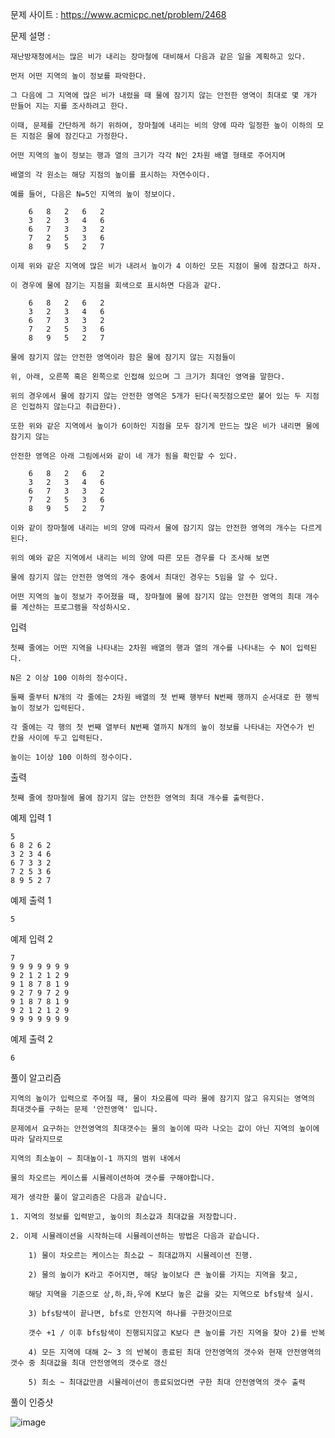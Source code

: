 문제 사이트 : https://www.acmicpc.net/problem/2468

문제 설명 :

    재난방재청에서는 많은 비가 내리는 장마철에 대비해서 다음과 같은 일을 계획하고 있다. 
    
    먼저 어떤 지역의 높이 정보를 파악한다. 
    
    그 다음에 그 지역에 많은 비가 내렸을 때 물에 잠기지 않는 안전한 영역이 최대로 몇 개가 만들어 지는 지를 조사하려고 한다. 
    
    이때, 문제를 간단하게 하기 위하여, 장마철에 내리는 비의 양에 따라 일정한 높이 이하의 모든 지점은 물에 잠긴다고 가정한다.

    어떤 지역의 높이 정보는 행과 열의 크기가 각각 N인 2차원 배열 형태로 주어지며 
    
    배열의 각 원소는 해당 지점의 높이를 표시하는 자연수이다.
    
    예를 들어, 다음은 N=5인 지역의 높이 정보이다.

        6	8	2	6	2
        3	2	3	4	6
        6	7	3	3	2
        7	2	5	3	6
        8	9	5	2	7

    이제 위와 같은 지역에 많은 비가 내려서 높이가 4 이하인 모든 지점이 물에 잠겼다고 하자. 
    
    이 경우에 물에 잠기는 지점을 회색으로 표시하면 다음과 같다. 

        6	8	2	6	2
        3	2	3	4	6
        6	7	3	3	2
        7	2	5	3	6
        8	9	5	2	7
        
    물에 잠기지 않는 안전한 영역이라 함은 물에 잠기지 않는 지점들이 
    
    위, 아래, 오른쪽 혹은 왼쪽으로 인접해 있으며 그 크기가 최대인 영역을 말한다.
    
    위의 경우에서 물에 잠기지 않는 안전한 영역은 5개가 된다(꼭짓점으로만 붙어 있는 두 지점은 인접하지 않는다고 취급한다). 

    또한 위와 같은 지역에서 높이가 6이하인 지점을 모두 잠기게 만드는 많은 비가 내리면 물에 잠기지 않는 
    
    안전한 영역은 아래 그림에서와 같이 네 개가 됨을 확인할 수 있다. 

        6	8	2	6	2
        3	2	3	4	6
        6	7	3	3	2
        7	2	5	3	6
        8	9	5	2	7
        
    이와 같이 장마철에 내리는 비의 양에 따라서 물에 잠기지 않는 안전한 영역의 개수는 다르게 된다. 
    
    위의 예와 같은 지역에서 내리는 비의 양에 따른 모든 경우를 다 조사해 보면 
    
    물에 잠기지 않는 안전한 영역의 개수 중에서 최대인 경우는 5임을 알 수 있다. 

    어떤 지역의 높이 정보가 주어졌을 때, 장마철에 물에 잠기지 않는 안전한 영역의 최대 개수를 계산하는 프로그램을 작성하시오. 

입력

    첫째 줄에는 어떤 지역을 나타내는 2차원 배열의 행과 열의 개수를 나타내는 수 N이 입력된다. 
    
    N은 2 이상 100 이하의 정수이다. 
    
    둘째 줄부터 N개의 각 줄에는 2차원 배열의 첫 번째 행부터 N번째 행까지 순서대로 한 행씩 높이 정보가 입력된다.
    
    각 줄에는 각 행의 첫 번째 열부터 N번째 열까지 N개의 높이 정보를 나타내는 자연수가 빈 칸을 사이에 두고 입력된다. 
    
    높이는 1이상 100 이하의 정수이다.

출력

    첫째 줄에 장마철에 물에 잠기지 않는 안전한 영역의 최대 개수를 출력한다.

예제 입력 1 

    5
    6 8 2 6 2
    3 2 3 4 6
    6 7 3 3 2
    7 2 5 3 6
    8 9 5 2 7

예제 출력 1 

    5

예제 입력 2 

    7
    9 9 9 9 9 9 9
    9 2 1 2 1 2 9
    9 1 8 7 8 1 9
    9 2 7 9 7 2 9
    9 1 8 7 8 1 9
    9 2 1 2 1 2 9
    9 9 9 9 9 9 9

예제 출력 2 

    6
    
풀이 알고리즘 

    지역의 높이가 입력으로 주어질 때, 물이 차오름에 따라 물에 잠기지 않고 유지되는 영역의 최대갯수를 구하는 문제 '안전영역' 입니다.
    
    문제에서 요구하는 안전영역의 최대갯수는 물의 높이에 따라 나오는 값이 아닌 지역의 높이에 따라 달라지므로 
    
    지역의 최소높이 ~ 최대높이-1 까지의 범위 내에서
    
    물의 차오르는 케이스를 시뮬레이션하여 갯수를 구해야합니다.
    
    제가 생각한 풀이 알고리즘은 다음과 같습니다.
    
    1. 지역의 정보를 입력받고, 높이의 최소값과 최대값을 저장합니다.
    
    2. 이제 시뮬레이션을 시작하는데 시뮬레이션하는 방법은 다음과 같습니다.
    
        1) 물이 차오르는 케이스는 최소값 ~ 최대값까지 시뮬레이션 진행.
        
        2) 물의 높이가 K라고 주어지면, 해당 높이보다 큰 높이를 가지는 지역을 찾고, 
        
        해당 지역을 기준으로 상,하,좌,우에 K보다 높은 값을 갖는 지역으로 bfs탐색 실시.
        
        3) bfs탐색이 끝나면, bfs로 안전지역 하나를 구한것이므로 
        
        갯수 +1 / 이후 bfs탐색이 진행되지않고 K보다 큰 높이를 가진 지역을 찾아 2)를 반복
        
        4) 모든 지역에 대해 2~ 3 의 반복이 종료된 최대 안전영역의 갯수와 현재 안전영역의 갯수 중 최대값을 최대 안전영역의 갯수로 갱신
        
        5) 최소 ~ 최대값만큼 시뮬레이션이 종료되었다면 구한 최대 안전영역의 갯수 출력
        
풀이 인증샷 

![image](https://user-images.githubusercontent.com/57944215/224048757-6226d42f-8404-48af-b9ad-ab98b833afca.png)


